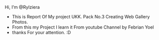   Hi, I’m @Rylziera
- This is Report Of My project UKK. Pack No.3 Creating Web Gallery Photos.
- From this my Project I learn it From youtube Channel by Febrian Yoel
- thanks For your attention. :D

